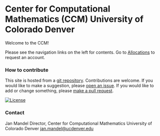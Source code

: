 # Center for Computational Mathematics (CCM) University of Colorado Denver

Welcome to the CCM!

Please see the navigation links on the left for contents. Go to [Allocations](./accounts/) to request an account.

### How to contribute

This site is hosted from a [git repository](https://github.com/ccmucdenver/ccm-docs). Contributions are welcome. If you would like to make a suggestion, please [open an issue](https://github.com/ccmucdenver/ccm-docs/issues/new/choose). If you would like to add or change something, please [make a pull request](pull_request/).

[![License](https://img.shields.io/badge/License-Apache%202.0-blue.svg)](https://opensource.org/licenses/Apache-2.0)

### Contact

Jan Mandel
Director, Center for Computational Mathematics
University of Colorado Denver
jan.mandel@ucdenver.edu
